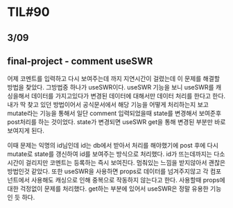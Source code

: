 # TIL#90

## 3/09

## final-project - comment useSWR
어제 코멘트를 입력하고 다시 보여주는데 까지 지연시간이 걸렸는데 이 문제를 해결할 방법을 찾았다. 그방법중 하나가 useSWR이다. useSWR 기능을 보니 useSWR를 캐싱을해서 데이터를 가지고있다가 변경된 데이터에 대해서만 데이터 처리를 한다고 한다. 내가 딱 찾고 있던 방법이어서 공식문서에서 해당 기능을 어떻게 처리하는지 보고 mutate라는 기능을 통해서 일단 comment 입력되었을때 state를 변경해서 보여준후 post처리를 하는 것이었다. state가 변경되면 useSWR get을 통해 변경된 부분만 바로 보여지게 된다. 

이때 문제는 익명의 id님인데 id는 db에서 받아서 처리를 해야했기에 post 후에 다시 mutate로 state를 갱신하여 id를 보여주는 방식으로 처리했다. id가 뜨는데까지는 다소 시간이 걸리지만 코멘트는 등록하는 즉시 보여진다. 멈춰있는 느낌을 받지않아서 괜찮은 방법인것 같았다. 또한 useSWR을 사용하면 props로 데이터를 넘겨주지않고 각 컴포넌트에서 사용해도 캐싱으로 인해 중복으로 작동하지 않는다고 한다. 사용할때 props에 대한 걱정없이 문제를 처리했다. get하는 부분에 있어서 useSWR은 정말 유용한 기능인 듯 하다.